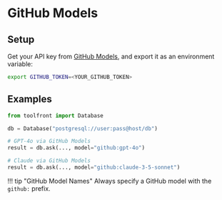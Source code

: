 # GitHub Models

## Setup

Get your API key from [GitHub Models](https://github.com/marketplace/models), and export it as an environment variable:

```bash
export GITHUB_TOKEN=<YOUR_GITHUB_TOKEN>
```

## Examples


```python
from toolfront import Database

db = Database("postgresql://user:pass@host/db")

# GPT-4o via GitHub Models
result = db.ask(..., model="github:gpt-4o")

# Claude via GitHub Models
result = db.ask(..., model="github:claude-3-5-sonnet")
```


!!! tip "GitHub Model Names"
    Always specify a GitHub model with the `github:` prefix.